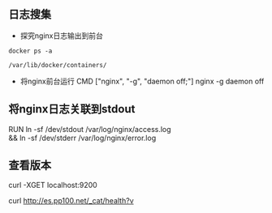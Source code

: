 

## 日志搜集

- 探究nginx日志输出到前台
```
docker ps -a

/var/lib/docker/containers/
```
- 将nginx前台运行
CMD ["nginx", "-g", "daemon off;"]
nginx -g daemon off

## 将nginx日志关联到stdout
RUN ln -sf /dev/stdout /var/log/nginx/access.log \
    && ln -sf /dev/stderr /var/log/nginx/error.log

## 查看版本

curl -XGET localhost:9200

curl http://es.pp100.net/_cat/health?v



